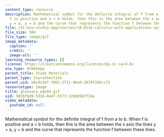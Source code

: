 ```yaml
---
content_type: resource
description: Mathematical symbol for the definite integral of f from a to b. When
  f is positive and a < b holds, then this is the area between the x axis the lines
  y = a, y = b and the curve that represents the function f between these lines.
file: /ol-ocw-studio-app/courses/18-013a-calculus-with-applications-spring-2005/901bfbd95d168e475573128dd5bf734a_glossary_eqn44.gif
file_size: 504
file_type: image/gif
image_metadata:
  caption: ''
  credit: ''
  image-alt: ''
learning_resource_types: []
license: https://creativecommons.org/licenses/by-nc-sa/4.0/
ocw_type: OCWImage
parent_title: Study Materials
parent_type: CourseSection
parent_uid: e8cdc347-f062-2f11-96ad-2879f268cc73
resourcetype: Image
title: glossary_eqn44.gif
uid: 901bfbd9-5d16-8e47-5573-128dd5bf734a
video_metadata:
  youtube_id: null
---
```

Mathematical symbol for the definite integral of f from a to b. When f is positive and a < b holds, then this is the area between the x axis the lines y = a, y = b and the curve that represents the function f between these lines.